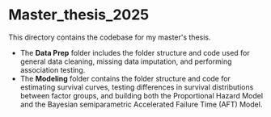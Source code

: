 # Master_thesis_2025

This directory contains the codebase for my master's thesis.

* The **Data Prep** folder includes the folder structure and code used for general data cleaning, missing data imputation, and performing association testing.
* The **Modeling** folder contains the folder structure and code for estimating survival curves, testing differences in survival distributions between factor groups, and building both the Proportional Hazard Model and the Bayesian semiparametric Accelerated Failure Time (AFT) Model.
